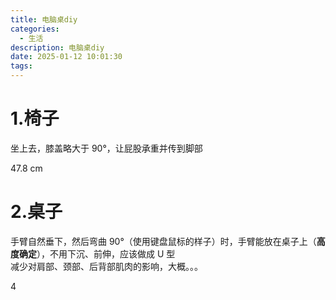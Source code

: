 ```yaml
---
title: 电脑桌diy
categories:
  - 生活
description: 电脑桌diy
date: 2025-01-12 10:01:30
tags:
---
```


# 1.椅子

坐上去，膝盖略大于 90°，让屁股承重并传到脚部

47.8 cm  

# 2.桌子

手臂自然垂下，然后弯曲 90°（使用键盘鼠标的样子）时，手臂能放在桌子上（**高度确定**），不用下沉、前伸，应该做成 U 型  
减少对肩部、颈部、后背部肌肉的影响，大概。。。  

4